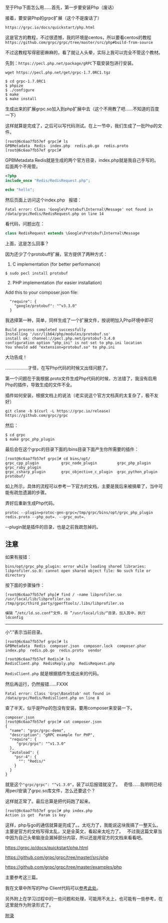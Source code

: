 
至于Php下面怎么用……首先，第一步要安装Php（废话）  

接着，要安装Php的grpc扩展（这个不是废话了）  

`https://grpc.io/docs/quickstart/php.html`  

这是官方的教程，不过很遗憾，我的环境是centos，所以要看centos的教程`https://github.com/grpc/grpc/tree/master/src/php#build-from-source`  

不过这教程写得密密麻麻的，看了就让人头晕，实际上我可以完全不管这个教材。  

先到：`https://pecl.php.net/package/gRPC`下载安装包进行安装。  

`wget https://pecl.php.net/get/grpc-1.7.0RC1.tgz`
```
$ cd grpc-1.7.0RC1  
$ phpize
$ ./configure
$ make
$ make install
```

生成出来的扩展grpc.so加入到php扩展中去（这个不用教了吧……不知道的百度一下）  

这样就算是完成了，之后可以写代码测试。在上一节中，我们生成了一批Php的文件。  

```
[root@6c6aa7fb57ef grpc]# ls
GPBMetadata  Redis  index.php  redis.pb.go  redis.proto
[root@6c6aa7fb57ef grpc]# 
```
GPBMetadata  Redis就是生成的两个官方目录，index.php就是我自己手写的。后面两个不用管。  
```php
<?php
include_once "Redis/RedisRequest.php";

echo "hello";
```

然后页面上访问这个index.php  
报错：
```
Fatal error: Class 'Google\Protobuf\Internal\Message' not found in /data/grpc/Redis/RedisRequest.php on line 14
```

看代码，问题出在：  

```php
class RedisRequest extends \Google\Protobuf\Internal\Message
```
上面，这是怎么回事？  

因为还少了个protobuff扩展，官方提供了两种方式：  

1. C implementation (for better performance)
```
$ sudo pecl install protobuf
```

2. PHP implementation (for easier installation)

Add this to your composer.json file:
```
  "require": {
    "google/protobuf": "^v3.3.0"
  }
```

我选择第一种，简单，同样生成了一个扩展文件，按说明加入Php环境中即可  

```
Build process completed successfully
Installing '/usr/lib64/php/modules/protobuf.so'
install ok: channel://pecl.php.net/protobuf-3.4.0
configuration option "php_ini" is not set to php.ini location
You should add "extension=protobuf.so" to php.ini
```

大功告成！  

………………才怪，在写Php代码的时候又出怪问题了。  

第一个问题在于我根据.proto文件生成Php代码的时候，方法错了，我没有启用Php的插件，导致生成的文件不全。  

插件如何安装，根据文档上的说法（老实说这个官方文档真的太复杂了，极不友好）  

`git clone -b $(curl -L https://grpc.io/release) https://github.com/grpc/grpc`  

然后：  
```
$ cd grpc
$ make grpc_php_plugin
```

最后会在这个grpc的目录下面的/bins目录下面产生你所需要的插件：  
```
[root@6c6aa7fb57ef grpc]# cd bins/opt/
grpc_cpp_plugin          grpc_node_plugin         grpc_php_plugin          grpc_ruby_plugin
grpc_csharp_plugin       grpc_objective_c_plugin  grpc_python_plugin       protobuf/
```
如上所示，具体的流程可以参考一下官方的文档，主要是我后来被搞晕了，当中可能有疏忽遗漏的步骤。  

弄好后重新生成Php代码。  

`protoc --plugin=protoc-gen-grpc=/tmp/grpc/bins/opt/grpc_php_plugin redis.proto --php_out=. --grpc_out=.`

--plugin就是插件的目录，也是之前我疏忽掉的。

注意
---
如果有报错：
```
bins/opt/grpc_php_plugin: error while loading shared libraries: libprofiler.so.0: cannot open shared object file: No such file or directory
```
按下面的步骤操作：  
```
[root@6c6aa7fb57ef php]# find / -name libprofiler.so
/usr/local/lib/libprofiler.so
/tmp/grpc/third_party/gperftools/.libs/libprofiler.so

编辑 ”/etc/ld.so.conf“文件，将 ”/usr/local/lib/“目录，加入其中，执行ldconfig
```
---

小“.”表示当前目录。  

```/data/grpc
[root@6c6aa7fb57ef grpc]# ls
GPBMetadata  Redis  composer.json  composer.lock  composer.phar  index.php  redis.pb.go  redis.proto  vendor
```
```
[root@6c6aa7fb57ef Redis]# ls
RedisClient.php  RedisReply.php  RedisRequest.php
```
`RedisClient.php` 就是根据插件生成出来的代码。  

然后再运行，仍然报错……FXXK  

```
Fatal error: Class 'Grpc\BaseStub' not found in /data/grpc/Redis/RedisClient.php on line 8
```

查了半天，似乎是Php的包没有安装，要用composer来安装一下。  
```
composer.json
[root@6c6aa7fb57ef grpc]# cat composer.json 
{
  "name": "grpc/grpc-demo",
  "description": "gRPC example for PHP",
  "require": {
     "grpc/grpc": "^v1.3.0"
  },
  "autoload": {
    "psr-4": {
      "": "Redis/"
    }
  }
}
```
就是这个`"grpc/grpc": "^v1.3.0"`，装了以后报错就没了。  
奇怪……我明明已经用pecl安装了grpc.so库文件，怎么还要这个？  

这样就正常了。最后总算是把代码跑了起来。  

```
[root@6c6aa7fb57ef grpc]# php index.php 
Action is get  Param is key
```
这样，php与go的通信就算是完成了。。太吃力了，我能说这块我搞了一整天么。主要是官方的文档写得太乱，又是全英文，看起来太吃力了。  
不过我这篇文章当中因为自己头晕脑涨会漏掉部分内容，所以还是用官方的文档来看看吧。  

https://grpc.io/docs/quickstart/php.html  

https://github.com/grpc/grpc/tree/master/src/php  

https://github.com/grpc/grpc/tree/master/examples/php  

主要参考这三篇。  

我在文章中所写的Php Client代码可以<a href="https://github.com/gundamzaku/golang_study_note/tree/master/grpc/action_in_php_code/v1/grpc">参考此处</a>。  

另外附上在学习过程中的一些问题和处理，可能用不太上，也可能有一些参考，在这里就作为附录形式了。  

<a href="https://github.com/gundamzaku/golang_study_note/blob/master/grpc/8.Action%20in%20Php_2_Appendix.md">附录</a>
